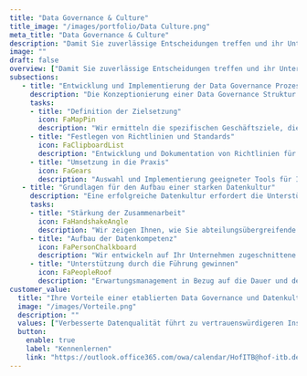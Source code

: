 ```yaml
---
title: "Data Governance & Culture"
title_image: "/images/portfolio/Data Culture.png"
meta_title: "Data Governance & Culture"
description: "Damit Sie zuverlässige Entscheidungen treffen und ihr Unternehmen optimal vor Risiken schützen können, muss gewährleistet werden, dass Ihre Daten korrekt, sicher und gesetzeskonform sind"
image: ""
draft: false
overview: ["Damit Sie zuverlässige Entscheidungen treffen und ihr Unternehmen optimal vor Risiken schützen können, muss gewährleistet werden, dass Ihre Daten korrekt, sicher und gesetzeskonform sind", "Eine Datenkultur etabliert ein datengesteuertes Umfeld, in dem fundierte Entscheidungen die Norm sind. Ihr Team wird so befähigt, auf der Grundlage von Erkenntnissen zu handeln und kontinuierliche Verbesserungen vorzunehmen.", "Eine starke Data Governance in Verbindung mit einer robusten Datenkultur verbessern die betriebliche Effizienz, fördern Innovationen und verschaffen Ihrem Unternehmen einen Wettbewerbsvorteil auf dem Markt gegenüber Unternehmen, die den Mehrwert von Daten noch nicht zu nutzen wissen."]
subsections: 
   - title: "Entwicklung und Implementierung der Data Governance Prozesse​"
     description: "Die Konzeptionierung einer Data Governance Struktur ist umfangreich. Sie umfasst neben dem Definieren von Zielen, dem Zusammenstellen eines Teams und Entwicklung eines Governance Rahmens auch die Implementierung von Prozessen und Technologien zur Sicherstellung der Datenqualität, Sicherheit und Compliance. Eine effektive Data Governance fördert eine datengesteuerte Unternehmenskultur und optimiert die Nutzung von Daten als strategisches Asset​"
     tasks: 
     - title: "Definition der Zielsetzung​​"
       icon: FaMapPin
       description: "Wir ermitteln die spezifischen Geschäftsziele, die durch Data Governance unterstützt werden sollen und legen klare Ziele für Datenqualität, Sicherheit, Compliance fest.​" 
     - title: "Festlegen von Richtlinien und Standards​"
       icon: FaClipboardList
       description: "Entwicklung und Dokumentation von Richtlinien für Datenzugang, -nutzung und -verwaltung sowie Aufsetzen von Prozessen zum Datenmanagement​"  
     - title: "Umsetzung in die Praxis​"
       icon: FaGears
       description: "Auswahl und Implementierung geeigneter Tools für Ihre Governance Prozesse sowie Festlegung von KPI, um den Erfolg der Maßnahmen zu verfolgen​"  
   - title: "Grundlagen für den Aufbau einer starken Datenkultur​"
     description: "Eine erfolgreiche Datenkultur erfordert die Unterstützung der Führungsebene, klare Ziele und eine kontinuierliche Förderung der Datenkompetenz innerhalb der Organisation. Durch die Integration von Daten in Entscheidungsprozesse, den Abbau von Silos und die Förderung von Zusammenarbeit wird eine Kultur geschaffen, in der Daten als zentraler Bestandteil des täglichen Handelns verankert sind.​"
     tasks: 
     - title: "Stärkung der Zusammenarbeit​"
       icon: FaHandshakeAngle
       description: "Wir zeigen Ihnen, wie Sie abteilungsübergreifende Zusammenarbeit, durch das Aufbrechen von Datensilos und das Stärken des Datenaustausches fördern​" 
     - title: "Aufbau der Datenkompetenz​"
       icon: FaPersonChalkboard
       description: "Wir entwickeln auf Ihr Unternehmen zugeschnittene Schulungsprogramme zur Verbesserung der Datenkenntnisse auf allen Ebenen, die Ihre Mitarbeiter befähigen, Daten in ihren Aufgaben effektiv zu nutzen​​" 
     - title: "Unterstützung durch die Führung gewinnen​"
       icon: FaPeopleRoof
       description: "Erwartungsmanagement in Bezug auf die Dauer und den Nutzen von Datenprojekten, um den Buy In des Leadership Teams zu gewährleisten​​"
customer_value:
  title: "Ihre Vorteile einer etablierten Data Governance und Datenkultur​"
  image: "/images/Vorteile.png"
  description: ""
  values: ["Verbesserte Datenqualität führt zu vertrauenswürdigeren Insights und somit zu besseren Entscheidungen", "Durch den Schutz sensibler Daten und die Einhaltung gesetzlicher Vorschriften trägt eine solide Data Governance zu einem reduziertem Risiko von Datenschutzverletzungen bei", "Datenkompetenz führt zu mehr Verantwortlichkeit und Engagement Ihrer Mitarbeiter, da sie befähigt werden, Daten für strategische Erkenntnisse zu nutzen​", "Klare Datenverwaltungsprozesse und standardisierte Verfahren helfen, Fehler zu minimieren und Abläufe zu rationalisieren"]  
  button:
    enable: true
    label: "Kennenlernen"
    link: "https://outlook.office365.com/owa/calendar/HofITB@hof-itb.de/bookings/"  
---
```

